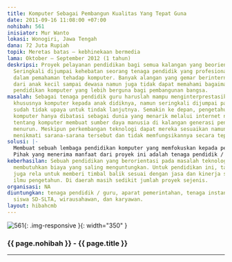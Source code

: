 ```yaml
---
title: Komputer Sebagai Pembangun Kualitas Yang Tepat Guna
date: 2011-09-16 11:08:00 +07:00
nohibah: 561
inisiator: Mur Wanto
lokasi: Wonogiri, Jawa Tengah
dana: 72 Juta Rupiah
topik: Meretas batas – kebhinekaan bermedia
lama: Oktober – September 2012 (1 tahun)
deskripsi: Proyek pelayanan pendidikan bagi semua kalangan yang beorientasi pada pendidikan.
  Seringkali dijumpai kehebatan seorang tenaga pendidik yang profesional, namun nol
  dalam pemahaman tehadap komputer. Banyak alangan yang gemar berinternet dengan mahir
  dari anak kecil sampai dewasa namun juga tidak dapat memahami bagaimana mengaplikasikan
  pendidikan komputer yang lebih berguna bagi pembangunan bangsa.
masalah: Sebagai tenaga pendidik guru haruslah mampu menginterprestasikan pengetahuannya
  khususnya komputer kepada anak didiknya, namun seringkali dijumpai para tenaga pendidik
  sudah tidak upaya untuk tindak lanjutnya. Semakin ke depan, pengetahuan tentang
  komputer hanya dibatasi sebagai dunia yang menarik melalui internet namun kesalahpahaman
  tentang komputer membuat sumber daya manusia di kalangan generasi penerus menjadi
  menurun. Meskipun perkembangan teknologi dapat mereka sesuaikan namun hanya sebatas
  menikmati sarana-sarana tersebut dan tidak memfungsikannya secara tepat.
solusi: |-
  Membuat sebuah lembaga pendidikan komputer yang memfokuskan kepada penyesuaian pengetahuan tentang komputer itu sendiri. Selangkah lebih maju dari lembaga-lembaga sebelumnya, kami akan menggunakan strategi praktek “berbisnis melalui komputer” yang di dalamnya mencakup target pencapaian kurikulum. Sehingga pemerataan pengetahuan tentang komputer dan fungsinya akan lebih berguna untuk dirinya dan banyak kalangan.
  Pihak yang menerima manfaat dari proyek ini adalah tenaga pendidik / guru, aparat pemerintahan, tenaga instansi, mahasiswa, siswa SD-SLTA, wirausahawan, dan karyawan.
keberhasilan: Sebuah pendidikan yang berorientasi pada masalah teknologi disadari
  membutuhkan biaya yang saling menguntungkan. Untuk pendidikan ini, target yang diuntungkan
  juga rela untuk memberi timbal balik sesuai dengan jasa dan kinerja sebagai penyaluran
  ilmu pengetahun. Di daerah masih sedikit jumlah proyek sejenis.
organisasi: NA
diuntungkan: tenaga pendidik / guru, aparat pemerintahan, tenaga instansi, mahasiswa,
  siswa SD-SLTA, wirausahawan, dan karyawan.
layout: hibahcmb
---
```


![561](/static/img/hibahcmb/561.png){: .img-responsive }{: width="350" }

### {{ page.nohibah }} - {{ page.title }}

---
